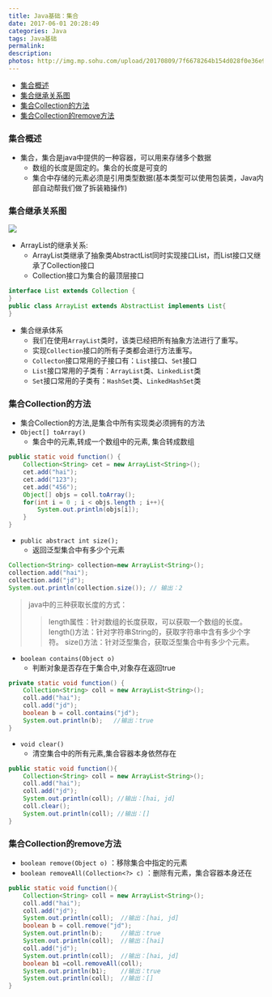 ```yaml
---
title: Java基础：集合
date: 2017-06-01 20:28:49
categories: Java
tags: Java基础
permalink:
description:
photos: http://img.mp.sohu.com/upload/20170809/7f6678264b154d028f0e36e9159c8e9a.png
---
```

<!-- TOC -->

- [集合概述](#集合概述)
- [集合继承关系图](#集合继承关系图)
- [集合Collection的方法](#集合collection的方法)
- [集合Collection的remove方法](#集合collection的remove方法)

<!-- /TOC -->
### 集合概述 
- 集合，集合是java中提供的一种容器，可以用来存储多个数据
    - 数组的长度是固定的。集合的长度是可变的
    - 集合中存储的元素必须是引用类型数据(基本类型可以使用包装类，Java内部自动帮我们做了拆装箱操作)


### 集合继承关系图
![](http://ww1.sinaimg.cn/large/c55a7aeely1fmeyzdwjidj20nc08wmxf.jpg)

- ArrayList的继承关系:
    - ArrayList类继承了抽象类AbstractList同时实现接口List，而List接口又继承了Collection接口
    - Collection接口为集合的最顶层接口


```java
interface List extends Collection {
}
public class ArrayList extends AbstractList implements List{
}
```   


- 集合继承体系
    - 我们在使用`ArrayList`类时，该类已经把所有抽象方法进行了重写。
    - 实现`Collection`接口的所有子类都会进行方法重写。
    - `Collecton`接口常用的子接口有：`List`接口、`Set`接口
    - `List`接口常用的子类有：`ArrayList`类、`LinkedList`类
    - `Set`接口常用的子类有：`HashSet`类、`LinkedHashSet`类

   

### 集合Collection的方法
- 集合Collection的方法,是集合中所有实现类必须拥有的方法
- `Object[] toArray()`  
    - 集合中的元素,转成一个数组中的元素, 集合转成数组


```Java
public static void function() {
    Collection<String> cet = new ArrayList<String>();
    cet.add("hai");
    cet.add("123");
    cet.add("456");
    Object[] objs = coll.toArray();
    for(int i = 0 ; i < objs.length ; i++){
        System.out.println(objs[i]);
    }
}
```

- `public abstract int size();` 
    - 返回泛型集合中有多少个元素

```Java
Collection<String> collection=new ArrayList<String>();
collection.add("hai");
collection.add("jd");
System.out.println(collection.size()); // 输出：2
```

> java中的三种获取长度的方式：
>> length属性：针对数组的长度获取，可以获取一个数组的长度。
>> length()方法：针对字符串String的，获取字符串中含有多少个字符。
>> size()方法：针对泛型集合，获取泛型集合中有多少个元素。

- `boolean contains(Object o)`
    - 判断对象是否存在于集合中,对象存在返回true

```Java
private static void function() {
    Collection<String> coll = new ArrayList<String>();
    coll.add("hai");
    coll.add("jd");
    boolean b = coll.contains("jd");
    System.out.println(b);   //输出：true
}
```

- `void clear()`
    - 清空集合中的所有元素,集合容器本身依然存在

```java
public static void function(){
    Collection<String> coll = new ArrayList<String>();
    coll.add("hai");
    coll.add("jd");
    System.out.println(coll); //输出：[hai, jd]
    coll.clear();
    System.out.println(coll); //输出：[]
}
```

### 集合Collection的remove方法
- `boolean remove(Object o)`   ：移除集合中指定的元素
- `boolean removeAll(Collection<?> c)` ：删除有元素，集合容器本身还在

```java
public static void function(){
    Collection<String> coll = new ArrayList<String>();
    coll.add("hai");
    coll.add("jd");
    System.out.println(coll);  //输出：[hai, jd]
    boolean b = coll.remove("jd");
    System.out.println(b);     //输出：true
    System.out.println(coll);  //输出：[hai]
    coll.add("jd");
	System.out.println(coll);  //输出：[hai, jd]
	boolean b1 =coll.removeAll(coll);  
	System.out.println(b1);    //输出：true
	System.out.println(coll);  //输出：[]
}
```
    
